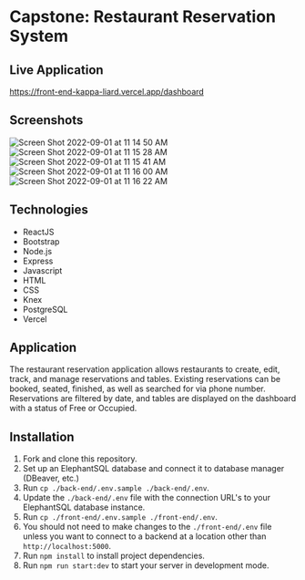 # Capstone: Restaurant Reservation System

## Live Application
https://front-end-kappa-liard.vercel.app/dashboard 

## Screenshots
![Screen Shot 2022-09-01 at 11 14 50 AM](https://user-images.githubusercontent.com/93909152/187984427-9b978503-6db2-44db-bda2-8053eb75269d.png)
![Screen Shot 2022-09-01 at 11 15 28 AM](https://user-images.githubusercontent.com/93909152/187984520-b6b502f6-42f2-49d7-bfe0-9b63ca78dc26.png)
![Screen Shot 2022-09-01 at 11 15 41 AM](https://user-images.githubusercontent.com/93909152/187984540-a98dd865-895f-4f3d-b1dd-c983b7e117a9.png)
![Screen Shot 2022-09-01 at 11 16 00 AM](https://user-images.githubusercontent.com/93909152/187984589-fdf1b0b3-171c-4b4e-885b-c37aa0f60c2c.png)
![Screen Shot 2022-09-01 at 11 16 22 AM](https://user-images.githubusercontent.com/93909152/187984641-55f92197-b43d-4546-a65f-5fb476dbb29d.png)


## Technologies
- ReactJS
- Bootstrap
- Node.js
- Express
- Javascript
- HTML
- CSS
- Knex
- PostgreSQL
- Vercel

## Application
The restaurant reservation application allows restaurants to create, edit, track, and manage reservations and tables. Existing reservations can be booked, seated, finished, as well as searched for via phone number. Reservations are filtered by date, and tables are displayed on the dashboard with a status of Free or Occupied.

## Installation

1. Fork and clone this repository.
2. Set up an ElephantSQL database and connect it to database manager (DBeaver, etc.)
3. Run `cp ./back-end/.env.sample ./back-end/.env`.
4. Update the `./back-end/.env` file with the connection URL's to your ElephantSQL database instance.
5. Run `cp ./front-end/.env.sample ./front-end/.env`.
6. You should not need to make changes to the `./front-end/.env` file unless you want to connect to a backend at a location other than `http://localhost:5000`.
7. Run `npm install` to install project dependencies.
8. Run `npm run start:dev` to start your server in development mode.

